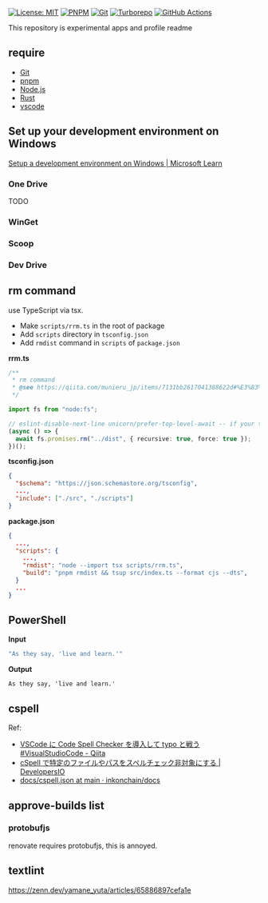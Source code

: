 [![License: MIT](https://img.shields.io/badge/License-MIT-yellow.svg)](https://opensource.org/licenses/MIT)
[![PNPM](https://img.shields.io/badge/pnpm-%234a4a4a.svg?style=for-the-badge&logo=pnpm&logoColor=f69220)](https://pnpm.io/)
[![Git](https://img.shields.io/badge/git-%23F05033.svg?style=for-the-badge&logo=git&logoColor=white)](https://git-scm.com/)
[![Turborepo](https://img.shields.io/badge/Turborepo-EF4444.svg?style=for-the-badge&logo=Turborepo&logoColor=white)](https://turbo.build/repo)
[![GitHub Actions](https://img.shields.io/badge/github%20actions-%232671E5.svg?style=for-the-badge&logo=githubactions&logoColor=white)](https://github.com/casaub0n/casaub0n/actions)

This repository is experimental apps and profile readme

## require

- [Git](https://git-scm.com/)
- [pnpm](https://pnpm.io/)
- [Node.js](https://nodejs.org/ja)
- [Rust](https://www.rust-lang.org/)
- [vscode](https://code.visualstudio.com/)

## Set up your development environment on Windows

[Setup a development environment on Windows | Microsoft Learn](https://learn.microsoft.com/en-us/windows/dev-environment/)

### One Drive

TODO

### WinGet

### Scoop

### Dev Drive

## rm command

use TypeScript via tsx.

- Make `scripts/rrm.ts` in the root of package
- Add `scripts` directory in `tsconfig.json`
- Add `rmdist` command in `scripts` of `package.json`

**rrm.ts**

```typescript
/**
 * rm command
 * @see https://qiita.com/munieru_jp/items/7131bb2617041388622d#%E3%83%87%E3%82%A3%E3%83%AC%E3%82%AF%E3%83%88%E3%83%AA%E3%82%92%E5%86%8D%E5%B8%B0%E7%9A%84%E3%81%AB%E5%89%8A%E9%99%A4%E3%81%99%E3%82%8B%E6%96%B9%E6%B3%95
 */

import fs from "node:fs";

// eslint-disable-next-line unicorn/prefer-top-level-await -- if your tsconfig can allow top-level await, use top-level await
(async () => {
  await fs.promises.rm("../dist", { recursive: true, force: true });
})();
```

**tsconfig.json**

```json
{
  "$schema": "https://json.schemastore.org/tsconfig",
  ...,
  "include": ["./src", "./scripts"]
}
```

**package.json**

```json
{
  ...,
  "scripts": {
    ...,
    "rmdist": "node --import tsx scripts/rrm.ts",
    "build": "pnpm rmdist && tsup src/index.ts --format cjs --dts",
  }
  ...
}
```

## PowerShell

**Input**

```powershell
"As they say, 'live and learn.'"
```

**Output**

```terminal
As they say, 'live and learn.'
```

## cspell

Ref:

- [VSCode に Code Spell Checker を導入して typo と戦う #VisualStudioCode - Qiita](https://qiita.com/diescake/items/98c5a099e85775cd917d)
- [cSpell で特定のファイルやパスをスペルチェック非対象にする | DevelopersIO](https://dev.classmethod.jp/articles/excluding-specific-files-and-paths-from-spell-check-with-cspell/)
- [docs/cspell.json at main · inkonchain/docs](https://github.com/inkonchain/docs/blob/main/cspell.json)

## approve-builds list

### protobufjs

renovate requires protobufjs, this is annoyed.

## textlint

https://zenn.dev/yamane_yuta/articles/65886897cefa1e
